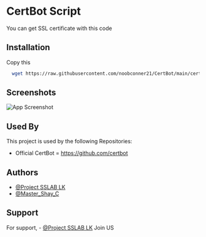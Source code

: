 
# CertBot Script

You can get SSL certificate with this code




## Installation

Copy this

```bash
  wget https://raw.githubusercontent.com/noobconner21/CertBot/main/certbot.sh; chmod 777 certbot.sh; bash certbot.sh
```
    
## Screenshots

![App Screenshot](https://i.postimg.cc/VsSRP4s3/Screenshot-10.png)


## Used By

This project is used by the following Repositories:

- Official CertBot = https://github.com/certbot


## Authors

- [@Project SSLAB LK](https://t.me/shaystudiolab)
- [@Master_Shay_C](https://t.me/mastershaycormac)


## Support

For support, - [@Project SSLAB LK](https://t.me/shaystudiolab) Join US

